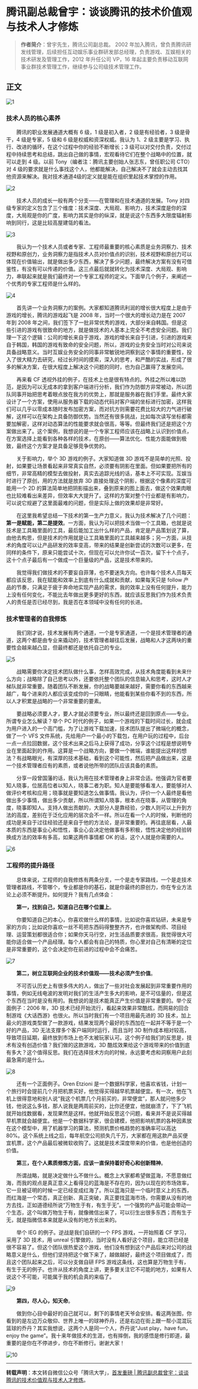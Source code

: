 # 腾讯副总裁曾宇：谈谈腾讯的技术价值观与技术人才修炼

> **作者简介**：曾宇先生，腾讯公司副总裁。 2002 年加入腾讯，曾负责腾讯研发线管理，后续担任互动娱乐事业群研发部总经理，负责游戏、互娱相关的技术研发及管理工作，2012 年升任公司 VP，16 年起主要负责移动互联网事业群技术管理工作，继续参与公司级技术管理工作。

## 正文

![1](http://img.blog.csdn.net/20171110111742770)

### 技术人员的核心素养

　　腾讯的职业发展通道大概有 6 级，1 级是初入者，2 级是有经验者，3 级是骨干，4 级是专家，5 级和 6 级是权威和资深权威。我认为 1、2 级主要是学习、执行、改进的循环，在这个过程中你的经验不断增长；3 级可以对交付负责，交付过程中持续思考和总结，跳出自己做的事情，宏观看待它们在整个战略中的位置，就可以走到 4 级。以前 Tony（编者注：腾讯主要创始人张志东，曾任职公司 CTO）对 4 级的要求就是什么事找这个人，他都能解决，自己解决不了就会主动去找其他资源来解决。我对技术通道4级的定义就是能在组织里起技术掌控的作用。

![2](http://img.blog.csdn.net/20171110111923079)

　　技术人员的成长一般有两个分支——在管理和在技术通道的发展。Tony 对四级专家的定义包含了三个维度：技术深度、大局观、影响力，技术深度是你的深度，大局观是你的广度，影响力其实是你的纵深，就是说这个东西多大限度辐射影响到同行，这是比较高屋建瓴的看法。

![3](http://img.blog.csdn.net/20171110111958209)

　　我认为一个技术人员或者专家、工程师最重要的核心素质是业务洞察力、技术视野和原创力，业务洞察力是指技术人员对价值点的识别，技术视野和原创力可以体现在价值输出，就是做出多少东西，解决了多少问题，最终解决方案有没有可借鉴性，有没有可以传递的价值。这三点最后就就转化为技术深度、大局观、影响力，串联起来就是我们最终对一个专家工程师的定义。下面举几个例子，来阐述一个优秀的专家工程师是什么样的。

![4](http://img.blog.csdn.net/20171110112044440)

　　首先讲一个业务洞察力的案例。大家都知道腾讯利润的增长很大程度上是由于游戏的增长，腾讯的游戏起飞是 2008 年，当时一个很大的增长动力是在 2007 年到 2008 年之间，我们签下了一批非常优秀的游戏，大部分来自韩国。但是这些引进的游戏有很致命的地方，就是做技术的人基本上完全不考虑安全问题。我们理一下这个逻辑：公司的增长来自于游戏，游戏的增长来自于引进，引进的游戏来自于韩国，韩国的游戏有致命的安全问题，所以，游戏的业务安全当时对公司来说具备战略意义。当时互娱业务安全的同事非常敏锐地洞察到这个事情的重要性，投入了很大精力去研究，经过长时间的摸索，深入的思考，和严酷的实战，形成了很多的解决方案，在很大程度上解决这个问题的同时，也为自己赢得了发展空间。

　　再来看 CF 透视外挂的例子，在技术上也是很有特点的。外挂之所以难以防范，是因为可以无成本的拿到客户端进行分析，我们作为防御方非常被动，所以团队同事开始把思考着眼点放在我方的优势上，那就是服务器在我们手里。最终大家设计了一个方案，使用从服务器下载的动态代码对客户端的坐标进行加密，这样我们可以几乎以零成本随时发布加密方案，而对抗方则需要花费比较大的力气进行破解，这样可以在架构上具备防御优势。当然还有很多挑战，比如每次读写坐标都需要加解密，这样对动态算法的性能要求就会很高，等等。但最终我们还是把这个方案做出来了。这个案例，我想说的是一个专家工程师应该在战略上认识到价值点，在方案选择上能看到各种各样的技术，在原创——算法优化、性能方面能做到极致，最终这个方案才是具备足够竞争优势的。
 
　　关于影响力，举个 3D 游戏的例子。大家知道做 3D 游戏不是简单的光照、投射，如果要让场景看起来非常真实自然，必须要有阴影在里面。但如果要把所有的细节，非常高精的模型去做投射，真实去追踪光线的话，基本上不可实现。互娱当时进行了原创，用的方法就是放弃 3D 直接处理这个阴影，根据这个像素的深度可能用一个 2D 的算法简单地把阴影描出来，叠到原来的图上面去，做这个效果肉眼也比较难看出来差异，但效率大大提升了。这样的方案对整个行业都是有影响力，可以说它规避了这里面最难的问题，但是实际上做的效果却是非常好。
 
　　在这里我希望总结一下技术的第一生产力意义，我认为技术解决了几个问题：**第一是赋能，第二是提效**。一方面，我认为可以把技术当做一个工具箱，也就是说技术是工具箱里面的工具，最后能加工出什么样的产品，肯定是产品策划说了算，由他去构思，但是技术的作用就是让工具箱里面的工具越来越多；另一方面，从技术的角度可以让产品研发的效率变高，带来的结果是创新尝试的次数可以更多，在同样的条件下，原来只能尝试十次，但现在可以允许你试一百次，留下十个点子，这十个点子最后有一个做成一个巨量级的产品，这是技术带来的。
 
　　我觉得我们做技术的不要妄自菲薄，也不要迷失方向。也许每个技术人员每天都应该反思，我在赋能和效率上到底有什么成就和贡献，如果每天只是 follow 产品的节奏，只满足于疲于奔命地实现产品的需求，我的效率上没有任何提升，能力上没有任何变化，不能比去年做出更多更好的东西，就应该反思我们作为技术负责人的责任是否已经尽到，我是否在本领域中没有任何的长进。

### 技术管理者的自我修炼

　　我们刚才说，技术发展有两个通道，一个是专家通道，一个是技术管理者的通道，这两个都是由专业来撬动的，技术管理者越往后发展，战略和人才这两块的重要性会越来越凸显，但最终都还是依托自己的专业。

![5](http://img.blog.csdn.net/20171110112208290)

　　战略需要你决定技术团队做什么事，怎样高效完成，从技术角度能看到未来什么方向；战略除了自己思考以外，还要依托整个团队的信息输入和思考，这时人才梯队就非常重要。随着团队不断发展，你的战略要越来越好，需要你看的东西越来越广，每个进来的人都应该变成你的一只眼睛，他能看到某些你看不到的东西，所以人才积累是战略的一个非常重要的要素。
 
　　要战略必须要人才，要人才就必须要专业，所以最终还是回到原点——专业。所谓专业怎么解读？举个 PC 时代的例子，如果一个游戏的下载时间过长，就会成为用户进入的一个高门槛，为了让游戏下载加速，技术团队提出了微端化的概念，做了一个 VFS 文件系统，先给用户一个最小的下载包，在用户玩的过程中，后台一点一点拉回数据，这个技术出来之后马上获得了成功，分享这个过程是想说明专业在里面起到的作用。这算是一个战略方向，要做一个微端，谁能提出这样的想法？有战略眼光，有深厚的技术基础，看到这个可能性，然后把产品做出来，这是一个技术管理者应有的素质，或者说他所带的团队应该具备的素质。
 
　　分享一段曾国藩的话，我认为用在技术管理者身上非常合适。他强调为官者要知人晓事，位居高位者以知人，晓事二者为职。知人是要能够看准人，要能够对人做评价考核和应用；晓事就是要知道怎么做事情。我认为，评价一个人最终是看他做出多少事情，做出多少贡献，所以所谓知人晓事，根本点在晓事，从管理的角度，晓事即知人。支持人做出贡献的，大部分人是靠经验，少数人则可以上升到方法的高度，差别在于泛化应用的层次会不一样。所以在看一个人的时候，判断他的成功是来自于过往经验还是来自于他的方法论，是非常重要的。再往底层看，人最本质的东西是事业心和悟性，事业心会决定他做事有多积极，悟性决定他的经验转换成方法的效率有多高，如果这两件事情都 OK 的话，这个人就是你需要的人。

![6](http://img.blog.csdn.net/20171110112257096)

### 工程师的提升路径

　　总体来说，工程师的自我修炼有两条分支，一个是走专家路线，一个是走技术管理者路线，不管哪个，专业都是你的基石，就是你最终的原创力，你在专业方法论上必须不断提升。如何提升？我有几点体会：
 
　　**第一，找到自己，知道自己在哪个位置上**。

　　你要知道自己的本心，你喜欢做什么样的事情，比如说你喜欢钻研，未来是专家的方向；比如说你喜欢一丝不苟把东西码得整整齐齐，也许做架构师、项目经理、运营策划都很适合你；如果你天马行空，对生活品质要求很高，我觉得很大可能你适合做一个产品经理。每个人都会有自己的特质，你心里对自己有清晰的定位是非常重要的，这个会决定你在前进的过程中会不会痛苦。

![7](http://img.blog.csdn.net/20171110112341837)

　　**第二，树立互联网企业的技术价值观——技术必须产生价值**。

　　不可否认历史上有很多伟大的人，做出了一些对社会发展起到非常重要作用的事情，例如无线电波的发明对我们的生活产生多大的影响，是不可估量的，但是这个东西在当时是没有用的。我想说的是技术能真正产生价值是非常重要的。举个反面例子：2006 年，3D 技术已经开始流行，看起来效果非常酷炫，而网易的回合制游戏《大话西游》也很火。所以当时我们有一个项目用最先进的 3D 技术，加上最火的游戏类型做了一款游戏，结果发现两个最好的东西加在一起并不等于是一个好的产品，3D 无法支撑多个客户端同时运行，而且当时 3D 制作成本相对较高，导致项目延期，最终放到市场上也不太被玩家认可。这个例子给我们的反思是，技术有没有创造价值？我们做的这款游戏，3D 酷炫效果给这个游戏带来的价值到底有多大？这个值得反思。我们在选择技术方向的时候，永远要考虑和洞察用户此刻最急需的是什么。

![8](http://img.blog.csdn.net/20171110112436733)

　　还有一个正面例子。Oren Etzioni 是一个数据科学家，他喜欢省钱，计划一个旅行时会提前几个月把机票买好，他觉得买得越早机票越便宜。有一次，他在飞机上很得意地和别人说“我这个机票几个月前买的，非常便宜”，那人就问他多少钱，他说这么多钱，那人说我是两周前买的，比你还便宜，他就崩溃了，下了飞机就开始找数据看，发现果然是这样。他就开始反思这个问题，看来并不是说买得越早机票就会越便宜。他是一个数据科学家，很会建模，他把影响机票的各种因素放在这个模型中，用了机器学习的算法，预测机票价格趋势的准确率可以高达80%。这个系统上线之后，每年航空公司损失几千万，大家都在用这款产品买便宜机票，这个产品最后被微软收购了。这就是技术深度带来的价值，也是他创造的价值。
 
　　**第三，在个人素质修炼方面，应该一直保持着好奇心和创新精神**。

　　所谓战略，就是决定做什么不做什么。概念上大家都希望做蓝海，不愿意做红海，而我的观点是真正意义上看得见的蓝海是不存在的，因为以现在的市场效率，它一旦被证明的时候一定已经变成红海了。所以蓝海只是一个临时意义上的东西，而红海是一个常态，真正创新、真正突破，真正要找蓝海市场，你需要从没有的地方去找，正如道德经所说“万物生于有，有生于无”。一个强势的产品可能会带动一个生态，这个叫做万物生于有，就像微信出来了，可以衍生出很多东西；而有生于无，就是指微信本来就是从没有的地方长出来的。

　　举个 IEG 的例子。逆战是我们自研的一个 FPS 游戏，一开始照着 CF 学习，采用了 3D 技术，用 unreal 引擎做的，当时没有人看好这个项目，能立项已经是很不容易了。但这个团队很热爱这个游戏，他们没有想到这个产品后来对公司的战略意义是什么，但他们坚持把这个做下来了，越做越好，最终这个项目做成了，而且这个团队起来之后，可以分支做自研 FPS 游戏这条线，这也算是万物生于有，有生于无的例子。也许从技术的角度上讲，更多要关注它不可能的地方，如果有人说这个不可能，可能属于我的机会真的来临了。

![9](http://img.blog.csdn.net/20171110112549432)

　　**第四，尽人心，知天命**。

　　做到你心目中最好的自己就可以，剩下的事情老天爷会安排。看这两张图，你看到的是左边万众敬仰、世界上唯一的球神乔丹，还是右边在街上跟一帮小混混玩篮球的乔丹？其实我想说，这两个人是同一个人，乔丹说“Just  play，have  fun，enjoy  the  game”。我十来年做技术的生涯，也有摔倒，我的感悟是修行即道，最重要的是你在不停进步，你在不断修行。谢谢大家！

![10](http://img.blog.csdn.net/20171110112641913)


----------


**转载声明**：本文转自微信公众号「腾讯大学」，[首发重磅 | 腾讯副总裁曾宇：谈谈腾讯的技术价值观与技术人才修炼](https://mp.weixin.qq.com/s?__biz=MzA5MTMyNzAzMQ==&mid=2651542761&idx=1&sn=c735d327278e57b616604d8c58455116&chksm=8b81ebb1bcf662a71784e364d3e6931083e7067821b75846f3ffde044348bcb099e160c34ebf&mpshare=1&srcid=1031rw5qpgOKekv3anJBVWZt&scene=21#wechat_redirect)。

